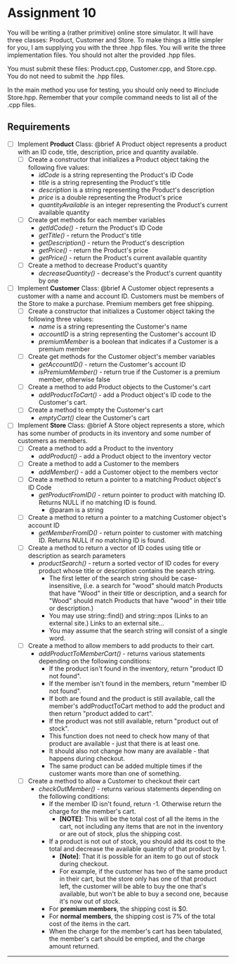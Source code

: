 # Assignment 10
You will be writing a (rather primitive) online store simulator.  It will have three classes: Product, Customer and Store.  To make things a little simpler for you, I am supplying you with the three .hpp files. You will write the three implementation files.  You should not alter the provided .hpp files.

You must submit these files: Product.cpp, Customer.cpp, and Store.cpp.  You do not need to submit the .hpp files.

In the main method you use for testing, you should only need to #include Store.hpp.  Remember that your compile command needs to list all of the .cpp files.
## Requirements
- [ ] Implement **Product** Class:
  @brief A Product object represents a product with an ID code, title, description, price and quantity available.
    - [ ] Create a constructor that initializes a Product object taking the following five values: 
      - _idCode_ is a string representing the Product's ID Code
      - _title_ is a string representing the Product's title
      - _description_ is a string representing the Product's description
      - _price_ is a double representing the Product's price
      - _quantityAvailable_ is an integer representing the Product's current available quantity
    - [ ] Create get methods for each member variables
      - _getIdCode()_ - return the Product's ID Code
      - _getTitle()_ - return the Product's title
      - _getDescription()_ - return the Product's description
      - _getPrice()_ - return the Product's price
      - _getPrice()_ - return the Product's current available quantity
    - [ ] Create a method to decrease Product's quantity
      - _decreaseQuantity()_ - decrease's the Product's current quantity by one

- [ ] Implement **Customer** Class:
  @brief A Customer object represents a customer with a name and account ID. Customers must be members of the Store to make a purchase.  Premium members get free shipping.
    - [ ] Create a constructor that initializes a Customer object taking the following three values:
      - _name_ is a string representing the Customer's name
      - _accountID_ is a string representing the Customer's account ID
      - _premiumMember_ is a boolean that indicates if a Customer is a premium member
    - [ ] Create get methods for the Customer object's member variables
      - _getAccountID()_ - return the Customer's account ID
      - _isPremiumMember()_ - return true if the Customer is a premium member, otherwise false
    - [ ] Create a method to add Product objects to the Customer's cart
      - _addProductToCart()_ - add a Product object's ID code to the Customer's cart.
    - [ ] Create a method to empty the Customer's cart
      - _emptyCart()_ clear the Customer's cart 
- [ ] Implement **Store** Class:
  @brief A Store object represents a store, which has some number of products in its inventory and some number of customers as members.
    - [ ] Create a method to add a Product to the inventory
      - _addProduct()_ - add a Product object to the inventory vector
    - [ ] Create a method to add a Customer to the members
      - _addMember()_ - add a Customer object to the members vector
    - [ ] Create a method to return a pointer to a matching Product object's ID Code
      - _getProductFromID()_ - return pointer to product with matching ID.  Returns NULL if no matching ID is found.
        - @param is a string
    - [ ] Create a method to return a pointer to a matching Customer object's account ID
      - _getMemberFromID()_ - return pointer to customer with matching ID.  Returns NULL if no matching ID is found.
    - [ ] Create a method to return a vector of ID codes using title or description as search parameters
      - _productSearch()_ - return a sorted vector of ID codes for every product whose title or description contains the search string. 
        - The first letter of the search string should be case-insensitive, (i.e. a search for "wood" should match Products that have "Wood" in their title or description, and a search for "Wood" should match Products that have "wood" in their title or description.)
        - You may use string::find() and string::npos (Links to an external site.) Links to an external site...
        - You may assume that the search string will consist of a single word.
    - [ ] Create a method to allow members to add products to their cart.
      - _addProductToMemberCart()_ - returns various statements depending on the following conditions:
        - If the product isn't found in the inventory, return "product ID not found". 
        - If the member isn't found in the members, return "member ID not found".
        - If both are found and the product is still available, call the member's addProductToCart method to add the product and then return "product added to cart".
        - If the product was not still available, return "product out of stock". 
        - This function does not need to check how many of that product are available - just that there is at least one.  
        - It should also not change how many are available - that happens during checkout. 
        - The same product can be added multiple times if the customer wants more than one of something.
    - [ ] Create a method to allow a Customer to checkout their cart
      - _checkOutMember()_ - returns various statements depending on the following conditions:
        - If the member ID isn't found, return -1. Otherwise return the charge for the member's cart.
          - **[NOTE]**: This will be the total cost of all the items in the cart, not including any items that are not in the inventory or are out of stock, plus the shipping cost.
        - If a product is not out of stock, you should add its cost to the total and decrease the available quantity of that product by 1. 
          - **[Note]**: That it is possible for an item to go out of stock during checkout. 
          - For example, if the customer has two of the same product in their cart, but the store only has one of that product left, the customer will be able to buy the one that's available, but won't be able to buy a second one, because it's now out of stock.  
        - For **premium members**, the shipping cost is $0.
        - For **normal members**, the shipping cost is 7% of the total cost of the items in the cart. 
        - When the charge for the member's cart has been tabulated, the member's cart should be emptied, and the charge amount returned.
---

